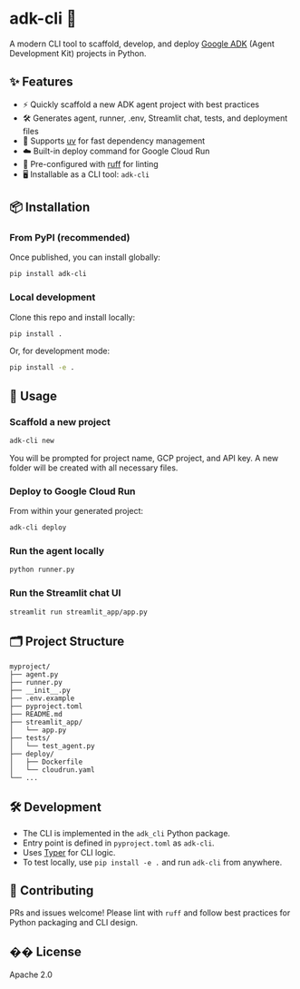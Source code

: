 # adk-cli 🚀

A modern CLI tool to scaffold, develop, and deploy [Google ADK](https://google.github.io/adk-docs/) (Agent Development Kit) projects in Python.

## ✨ Features
- ⚡ Quickly scaffold a new ADK agent project with best practices
- 🛠️ Generates agent, runner, .env, Streamlit chat, tests, and deployment files
- 🚄 Supports [uv](https://github.com/astral-sh/uv) for fast dependency management
- ☁️ Built-in deploy command for Google Cloud Run
- 🧹 Pre-configured with [ruff](https://docs.astral.sh/ruff/) for linting
- 🖥️ Installable as a CLI tool: `adk-cli`

## 📦 Installation

### From PyPI (recommended)
Once published, you can install globally:
```bash
pip install adk-cli
```

### Local development
Clone this repo and install locally:
```bash
pip install .
```
Or, for development mode:
```bash
pip install -e .
```

## 🚀 Usage

### Scaffold a new project
```bash
adk-cli new
```
You will be prompted for project name, GCP project, and API key. A new folder will be created with all necessary files.

### Deploy to Google Cloud Run
From within your generated project:
```bash
adk-cli deploy
```

### Run the agent locally
```bash
python runner.py
```

### Run the Streamlit chat UI
```bash
streamlit run streamlit_app/app.py
```

## 🗂️ Project Structure
```
myproject/
├── agent.py
├── runner.py
├── __init__.py
├── .env.example
├── pyproject.toml
├── README.md
├── streamlit_app/
│   └── app.py
├── tests/
│   └── test_agent.py
├── deploy/
│   ├── Dockerfile
│   └── cloudrun.yaml
└── ...
```

## 🛠️ Development
- The CLI is implemented in the `adk_cli` Python package.
- Entry point is defined in `pyproject.toml` as `adk-cli`.
- Uses [Typer](https://typer.tiangolo.com/) for CLI logic.
- To test locally, use `pip install -e .` and run `adk-cli` from anywhere.

## 🤝 Contributing
PRs and issues welcome! Please lint with `ruff` and follow best practices for Python packaging and CLI design.

## �� License
Apache 2.0 